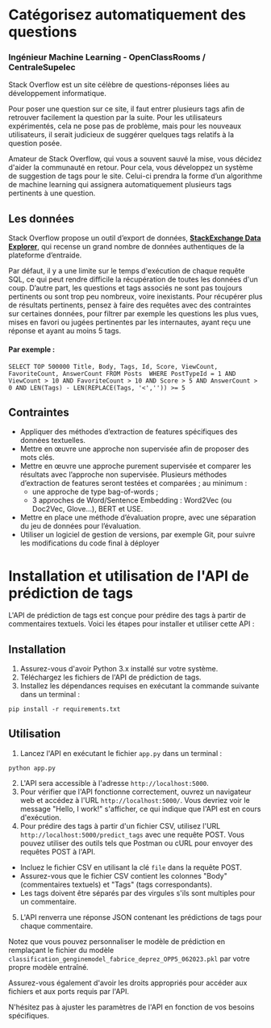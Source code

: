 # Catégorisez automatiquement des questions
### Ingénieur Machine Learning - OpenClassRooms / CentraleSupelec

Stack Overflow est un site célèbre de questions-réponses liées au développement informatique.

Pour poser une question sur ce site, il faut entrer plusieurs tags afin de retrouver facilement la question par la suite. Pour les utilisateurs expérimentés, cela ne pose pas de problème, mais pour les nouveaux utilisateurs, il serait judicieux de suggérer quelques tags relatifs à la question posée.

Amateur de Stack Overflow, qui vous a souvent sauvé la mise, vous décidez d'aider la communauté en retour. Pour cela, vous développez un système de suggestion de tags pour le site. Celui-ci prendra la forme d’un algorithme de machine learning qui assignera automatiquement plusieurs tags pertinents à une question.

## Les données
Stack Overflow propose un outil d’export de données, [**StackExchange Data Explorer**](https://data.stackexchange.com/stackoverflow/query/new), qui recense un grand nombre de données authentiques de la plateforme d’entraide. 

Par défaut, il y a une limite sur le temps d'exécution de chaque requête SQL, ce qui peut rendre difficile la récupération de toutes les données d'un coup. D’autre part, les questions et tags associés ne sont pas toujours pertinents ou sont trop peu nombreux, voire inexistants. Pour récupérer plus de résultats pertinents, pensez à faire des requêtes avec des contraintes sur certaines données, pour filtrer par exemple les questions les plus vues, mises en favori ou jugées pertinentes par les internautes, ayant reçu une réponse et ayant au moins 5 tags.

#### Par exemple :
`SELECT TOP 500000 Title, Body, Tags, Id, Score, ViewCount, FavoriteCount, AnswerCount
FROM Posts 
WHERE PostTypeId = 1 AND ViewCount > 10 AND FavoriteCount > 10
AND Score > 5 AND AnswerCount > 0 AND LEN(Tags) - LEN(REPLACE(Tags, '<','')) >= 5`

## Contraintes 

* Appliquer des méthodes d’extraction de features spécifiques des données textuelles.
* Mettre en œuvre une approche non supervisée afin de proposer des mots clés.
* Mettre en œuvre une approche purement supervisée et comparer les résultats avec l’approche non supervisée. Plusieurs méthodes d’extraction de features seront testées et comparées ; au minimum :
  + une approche de type bag-of-words ;
  + 3 approches de Word/Sentence Embedding : Word2Vec (ou Doc2Vec, Glove…), BERT et USE. 
* Mettre en place une méthode d’évaluation propre, avec une séparation du jeu de données pour l’évaluation.
* Utiliser un logiciel de gestion de versions, par exemple Git, pour suivre les modifications du code final à déployer

# Installation et utilisation de l'API de prédiction de tags

L'API de prédiction de tags est conçue pour prédire des tags à partir de commentaires textuels. Voici les étapes pour installer et utiliser cette API :

## Installation
1. Assurez-vous d'avoir Python 3.x installé sur votre système.
2. Téléchargez les fichiers de l'API de prédiction de tags.
3. Installez les dépendances requises en exécutant la commande suivante dans un terminal :

`pip install -r requirements.txt`


## Utilisation
1. Lancez l'API en exécutant le fichier `app.py` dans un terminal :

`python app.py`

2. L'API sera accessible à l'adresse `http://localhost:5000`.
3. Pour vérifier que l'API fonctionne correctement, ouvrez un navigateur web et accédez à l'URL `http://localhost:5000/`. Vous devriez voir le message "Hello, I work!" s'afficher, ce qui indique que l'API est en cours d'exécution.
4. Pour prédire des tags à partir d'un fichier CSV, utilisez l'URL `http://localhost:5000/predict_tags` avec une requête POST. Vous pouvez utiliser des outils tels que Postman ou cURL pour envoyer des requêtes POST à l'API.
- Incluez le fichier CSV en utilisant la clé `file` dans la requête POST.
- Assurez-vous que le fichier CSV contient les colonnes "Body" (commentaires textuels) et "Tags" (tags correspondants).
- Les tags doivent être séparés par des virgules s'ils sont multiples pour un commentaire.
5. L'API renverra une réponse JSON contenant les prédictions de tags pour chaque commentaire.

Notez que vous pouvez personnaliser le modèle de prédiction en remplaçant le fichier du modèle `classification_genginemodel_fabrice_deprez_OPP5_062023.pkl` par votre propre modèle entraîné.

Assurez-vous également d'avoir les droits appropriés pour accéder aux fichiers et aux ports requis par l'API.

N'hésitez pas à ajuster les paramètres de l'API en fonction de vos besoins spécifiques.
